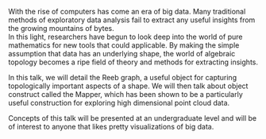 With the rise of computers has come an era of big data.
Many traditional methods of exploratory data analysis fail to extract any useful insights from the growing mountains of bytes.  
In this light, researchers have begun to look deep into the world of pure mathematics for new tools that could applicable.
By making the simple assumption that data has an underlying shape, the world of algebraic topology becomes a ripe field of theory and methods for extracting insights.

In this talk, we will detail the Reeb graph, a useful object for capturing topologically important aspects of a shape.  We will then talk about object construct called the Mapper, which has been shown to be a particularly useful construction for exploring high dimensional point cloud data.

Concepts of this talk will be presented at an undergraduate level and will be of interest to anyone that likes pretty visualizations of big data.

